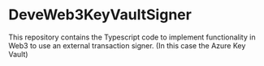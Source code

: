 # DeveWeb3KeyVaultSigner
This repository contains the Typescript code to implement functionality in Web3 to use an external transaction signer. (In this case the Azure Key Vault)
